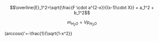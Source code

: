 $$\overline{E}_1^2=\sqrt{\frac{F \cdot a^{2-x}}{(x-1)\cdot X}} + a_1^2 + b_1^2$$

$$m_{H_2O}=Vp_{H_2O}$$

(arccosx)'=-\frac{1}{\sqrt{1-x^2}}
